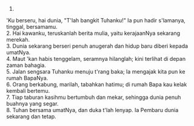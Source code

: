 1.
'Ku berseru, hai dunia, "T'lah bangkit Tuhanku!"
Ia pun hadir s'lamanya, tinggal, bersamamu.
<br>
2.
Hai kawanku, teruskanlah berita mulia,
yaitu kerajaanNya sekarang merekah.
<br>
3.
Dunia sekarang berseri penuh anugerah
dan hidup baru diberi kepada umatNya.
<br>
4.
Maut 'kan habis tenggelam, seramnya hilanglah;
kini terlihat di depan zaman bahagia.
<br>
5.
Jalan sengsara Tuhanku menuju t'rang baka;
Ia mengajak kita pun ke rumah BapaNya.
<br>
6.
Orang berkabung, marilah, tabahkan hatimu;
di rumah Bapa kau kelak kembali bertemu.
<br>
7.
Tiap taburan kasihmu bertumbuh dan mekar,
sehingga dunia penuh buahnya yang segar.
<br>
8.
Tuhan bersama umatNya, dan duka t'lah lenyap.
Ia Pembaru dunia sekarang dan tetap.